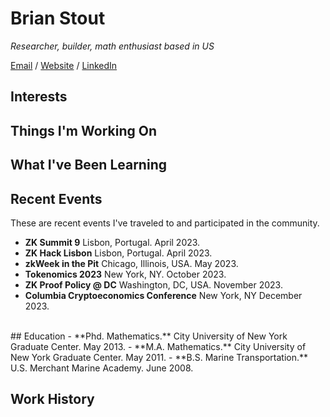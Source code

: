 # Brian Stout

_Researcher, builder, math enthusiast based in US_ <br>

[Email](mailto:bjstout@proton.me) / [Website](https://bstout1.github.io) / [LinkedIn](https://www.linkedin.com/in/brian-stout-5b68b4114/)

## Interests

## Things I'm Working On

## What I've Been Learning

## Recent Events
These are recent events I've traveled to and participated in the community.
- **ZK Summit 9** Lisbon, Portugal. April 2023.
- **ZK Hack Lisbon** Lisbon, Portugal. April 2023.
- **zkWeek in the Pit** Chicago, Illinois, USA. May 2023.
- **Tokenomics 2023** New York, NY. October 2023.
- **ZK Proof Policy @ DC** Washington, DC, USA. November 2023.
- **Columbia Cryptoeconomics Conference** New York, NY December 2023.
<br>
## Education
- **Phd. Mathematics.** City University of New York Graduate Center. May 2013.
- **M.A. Mathematics.** City University of New York Graduate Center. May 2011.
- **B.S. Marine Transportation.** U.S. Merchant Marine Academy. June 2008.

## Work History
